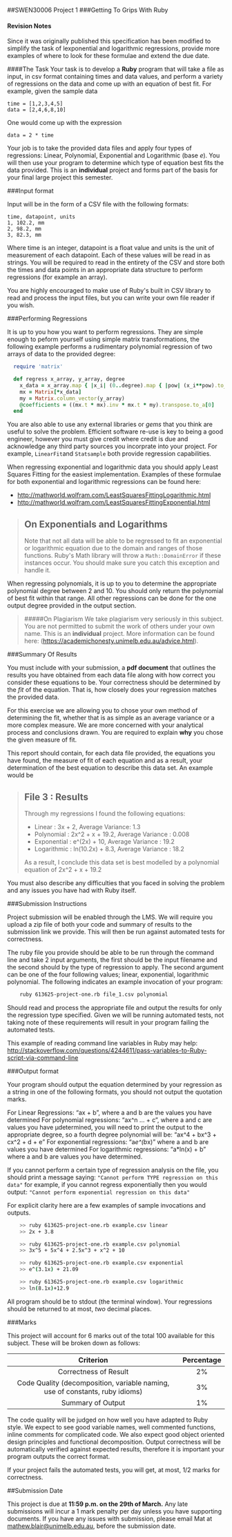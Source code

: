 ##SWEN30006 Project 1
###Getting To Grips With Ruby
#### Revision Notes
Since it was originally published this specification has been modified to simplify the task of lexponential and logarithmic regressions, provide more examples of where to look for these formulae and extend the due date.

####The Task
Your task is to develop a **Ruby** program that will take a file as input, in csv format containing times and data values, and perform a variety of regressions on the data and come up with an equation of best fit. For example, given the sample data

    time = [1,2,3,4,5]
    data = [2,4,6,8,10]

One would come up with the expression

    data = 2 * time

Your job is to take the provided data files and apply four types of regressions: Linear, Polynomial, Exponential and Logarithmic (base *e*). You will then use your program to determine which type of equation best fits the data provided. This is an **individual** project and forms part of the basis for your final large project this semester.

###Input format

Input will be in the form of a CSV file with the following formats:

    time, datapoint, units
    1, 102.2, mm
    2, 98.2, mm
    3, 82.3, mm

Where time is an integer, datapoint is a float value and units is the unit of measurement of each datapoint. Each of these values will be read in as strings. You will be required to read in the entirety of the CSV and store both the times and data points in an appropriate data structure to perform regressions (for example an array).

You are highly encouraged to make use of Ruby's built in CSV library to read and process the input files, but you can write your own file reader if you wish.

###Performing Regressions

It is up to you how you want to perform regressions. They are simple enough to peform yourself using simple matrix transformations, the following example performs a rudimentary polynomial regression of two arrays of data to the provided degree:

````ruby
  require 'matrix'

  def regress x_array, y_array, degree
    x_data = x_array.map { |x_i| (0..degree).map { |pow| (x_i**pow).to_f } }
    mx = Matrix[*x_data]
    my = Matrix.column_vector(y_array)
    @coefficients = ((mx.t * mx).inv * mx.t * my).transpose.to_a[0]
  end
````

You are also able to use any external libraries or *gems* that you think are useful to solve the problem. Efficient software re-use is key to being a good engineer, however you must give credit where credit is due and acknowledge any third party sources you incorprate into your project. For example, `LinearFit`and `Statsample` both provide regression capabilities.

When regressing exponential and logarithmic data you should apply Least Squares Fitting for the easiest implementation. Examples of these formulae for both exponential and logarithmic regressions can be found here:

- http://mathworld.wolfram.com/LeastSquaresFittingLogarithmic.html
- http://mathworld.wolfram.com/LeastSquaresFittingExponential.html

> ## On Exponentials and Logarithms
> Note that not all data will be able to be regressed to fit an exponential or logarithmic equation due to the domain and ranges of those functions. Ruby's Math library will throw a  `Math::DomainError` if these instances occur. You should make sure you catch this exception and handle it.

When regressing polynomials, it is up to you to determine the appropriate polynomial degree between 2 and 10. You should only return the polynomial of best fit within that range. All other regressions can be done for the one output degree provided in the output section.

> #####On Plagiarism
> We take plagiarism very seriously in this subject. You are not permitted to
> submit the work of others under your own name. This is an **individual**
> project. More information can be found here: (https://academichonesty.unimelb.edu.au/advice.html).

###Summary Of Results

You must include with your submission, a **pdf document** that outlines the results you have obtained from each data file along with how correct you consider these equations to be. Your correctness should be determined by the *fit* of the equation. That is, how closely does your regression matches the provided data.

For this exercise we are allowing you to chose your own method of determining the fit, whether that is as simple as an average variance or a more complex measure. We are more concerned with your analytical process and conclusions drawn. You are required to explain **why** you chose the given measure of fit.

This report should contain, for each data file provided, the equations you have found, the measure of fit of each equation and as a result, your determination of the best equation to describe this data set. An example would be

> ## File 3 : Results
> Through my regressions I found the following equations:
>
>  - Linear : 3x + 2, Average Variance: 1.3
>  - Polynomial : 2x^2 + x + 19.2, Average Variance : 0.008
>  - Exponential : e^(2x) + 10, Average Variance : 19.2
>  - Logarithmic : ln(10.2x) + 8.3, Average Variance : 18.2
>
> As a result, I conclude this data set is best modelled by a polynomial equation of 2x^2 + x + 19.2

You must also describe any difficulties that you faced in solving the problem and any issues you have had with Ruby itself.

###Submission Instructions

Project submission will be enabled through the LMS. We will require you upload a zip file of both your code and summary of results to the submission link we provide. This will then be run against automated tests for correctness.

The ruby file you provide should be able to be run through the command line and take 2 input arguments, the first should be the input filename and the second should by the type of regression to apply. The second argument can be one of the four following values; linear, exponential, logarithmic polynomial. The following indicates an example invocation of your program:

````bash
    ruby 613625-project-one.rb file_1.csv polynomial
````

Should read and process the appropriate file and output the results for only the regression type specified. Given we will be running automated tests, not taking note of these requirements will result in your program failing the automated tests.

This example of reading command line variables in Ruby may help: http://stackoverflow.com/questions/4244611/pass-variables-to-Ruby-script-via-command-line

###Output format

Your program should output the equation determined by your regression as a string in one of the following formats, you should not output the quotation marks.

For Linear Regressions: “ax + b”, where a and b are the values you have determined
For polynomial regressions: “ax^n … + c”, where a and c are values you have µdetermined, you will need to print the output to the appropriate degree, so a fourth degree polynomial will be: “ax^4 + bx^3 + cx^2 + d + e”
For exponential regressions: “a*e^(b*x)” where a and b are values you have determined
For logarithmic regressions: “a*ln(x) + b” where a and b are values you have determined.

If you cannot perform a certain type of regression analysis on the file, you should print a message saying: `"Cannot perform TYPE regression on this data"` for example, if you cannot regress exponentially then you would output:
`"Cannot perform exponential regression on this data"`

For explicit clarity here are a few examples of sample invocations and outputs.

````bash
    >> ruby 613625-project-one.rb example.csv linear
    >> 2x + 3.8

    >> ruby 613625-project-one.rb example.csv polynomial
    >> 3x^5 + 5x^4 + 2.5x^3 + x^2 + 10

    >> ruby 613625-project-one.rb example.csv exponential
    >> e^(3.1x) + 21.09

    >> ruby 613625-project-one.rb example.csv logarithmic
    >> ln(8.1x)+12.9
````

All program should be to stdout (the terminal window). Your regressions should be returned to at most, *two* decimal places.

###Marks

This project will account for 6 marks out of the total 100 available for this subject. These will be broken down as follows:

| Criterion  | Percentage |
| :------------: | :-----:|
| Correctness of Result | 2%|
| Code Quality (decomposition, variable naming, use of constants, ruby idioms) | 3% |
| Summary of Output | 1% |

The code quality will be judged on how well you have adapted to Ruby style. We expect to see good variable names, well commented functions, inline comments for complicated code. We also expect good object oriented design principles and functional decomposition. Output correctness will be automatically verified against expected results, therefore it is important your program outputs the correct format.

If your project fails the automated tests, you will get, at most, 1/2 marks for correctness.

##Submission Date

This project is due at **11:59 p.m. on the 29th of March.** Any late submissions will incur a 1 mark penalty per day unless you have supporting documents. If you have any issues with submission, please email Mat at mathew.blair@unimelb.edu.au, before the submission date.
